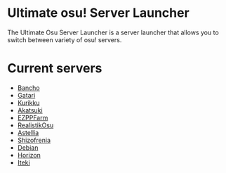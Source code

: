 # Ultimate osu! Server Launcher
The Ultimate Osu Server Launcher is a server 
launcher that allows you to switch between variety of osu! servers. 

# Current servers
- [Bancho](https://osu.ppy.sh)
- [Gatari](https://osu.gatari.pw)
- [Kurikku](https://kurikku.pw)
- [Akatsuki](https://akatsuki.pw)
- [EZPPFarm](https://ez-pp.farm)
- [RealistikOsu](https://ussr.pl)
- [Astellia](https://astellia.club)
- [Shizofrenia](https://osu.shizofrenia.pw)
- [Debian](https://debian.moe)
- [Horizon](https://lemres.de)
- [Iteki](https://iteki.pw)

